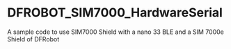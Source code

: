 # DFROBOT_SIM7000_HardwareSerial
A sample code to use SIM7000 Shield with a nano 33 BLE and a SIM 7000e Shield of DFRobot
